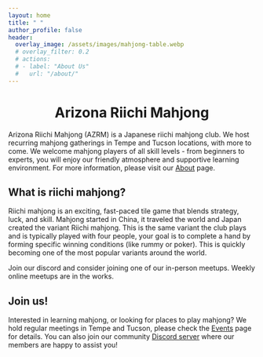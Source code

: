 ```yaml
---
layout: home
title: " "
author_profile: false
header:
  overlay_image: /assets/images/mahjong-table.webp
  # overlay_filter: 0.2
  # actions:
  # - label: "About Us"
  #   url: "/about/"
---
```


<!-- "color:white; background-color:black" -->

<h1 style="text-align: center;">Arizona Riichi Mahjong</h1>


Arizona Riichi Mahjong (AZRM) is a Japanese riichi mahjong club. We host recurring mahjong gatherings in Tempe and Tucson locations, with more to come.
We welcome mahjong players of all skill levels - from beginners to experts, you will enjoy our friendly atmosphere and supportive learning environment.
For more information, please visit our [About](/about/) page.


## What is riichi mahjong?

Riichi mahjong is an exciting, fast-paced tile game that blends strategy, luck, and skill. 
Mahjong started in China, it traveled the world and Japan created the variant Riichi mahjong. 
This is the same variant the club plays and is typically played with four people, your goal is to 
complete a hand by forming specific winning conditions (like rummy or poker). This is quickly becoming 
one of the most popular variants around the world. 

Join our discord and consider joining one of our in-person meetups. Weekly online meetups are in the works. 


## Join us!

Interested in learning mahjong, or looking for places to play mahjong? 
We hold regular meetings in Tempe and Tucson, please check the [Events](/events/) page for details. You can also join our 
community [Discord server](https://discord.gg/PDdrN2N) where our members are happy to assist you!